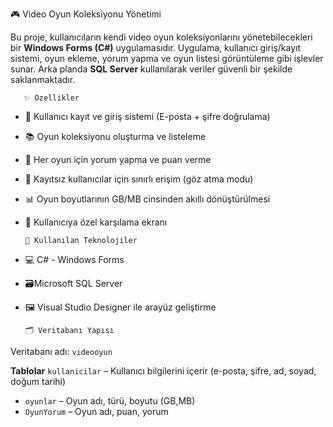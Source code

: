  🎮 Video Oyun Koleksiyonu Yönetimi

Bu proje, kullanıcıların kendi video oyun koleksiyonlarını yönetebilecekleri bir **Windows Forms (C#)** uygulamasıdır. Uygulama, kullanıcı giriş/kayıt sistemi, oyun ekleme, yorum yapma ve oyun listesi görüntüleme gibi işlevler sunar. Arka planda **SQL Server** kullanılarak veriler güvenli bir şekilde saklanmaktadır.

       ✨ Özellikler

- 🔐 Kullanıcı kayıt ve giriş sistemi (E-posta + şifre doğrulama)
- 📚 Oyun koleksiyonu oluşturma ve listeleme
- 📝 Her oyun için yorum yapma ve puan verme
- 👤 Kayıtsız kullanıcılar için sınırlı erişim (göz atma modu)
- 📊 Oyun boyutlarının GB/MB cinsinden akıllı dönüştürülmesi
- 📌 Kullanıcıya özel karşılama ekranı

      🧰 Kullanılan Teknolojiler

- 💻 C# - Windows Forms
- 🗃️Microsoft SQL Server
- 🖼️ Visual Studio Designer ile arayüz geliştirme

      🗂️ Veritabanı Yapısı

Veritabanı adı: `videooyun`

**Tablolar**
 `kullanicilar` – Kullanıcı bilgilerini içerir (e-posta, şifre, ad, soyad, doğum tarihi)
- `oyunlar` – Oyun adı, türü, boyutu (GB,MB)
- `OyunYorum` – Oyun adı, puan, yorum
